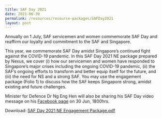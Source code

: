 ```yaml
---
title: SAF Day 2021
date: 2021-06-30
permalink: /resources/resource-packages/SAFDay2021
layout: post
---
```

Annually on 1 July, SAF servicemen and women commemorate SAF Day and reaffirm our loyalty and commitment to the SAF and Singapore.

This year, we commemorate SAF Day amidst Singapore’s continued fight against the COVID-19 pandemic. In this SAF Day 2021 NE package prepared by Nexus, we cover (i) how our servicemen and women have responded to Singapore’s major crises including the ongoing COVID-19 pandemic, (ii) the SAF’s ongoing efforts to transform and better equip itself for the future, and (iii) the need for NS and a strong SAF.
You may use the engagement package (Folio 1) to discuss how the SAF keeps Singapore strong, amidst existing and future challenges.

Minister for Defence Dr Ng Eng Hen will also be sharing his SAF Day video message on his [Facebook page](www.facebook.com/ngenghen) on 30 Jun, 1800hrs. 

Download: [SAF Day 2021 NE Engagement Package.pdf](/files/packages/2021/SAF%20Day%202021%20NE%20Engagement%20Package.pdf)